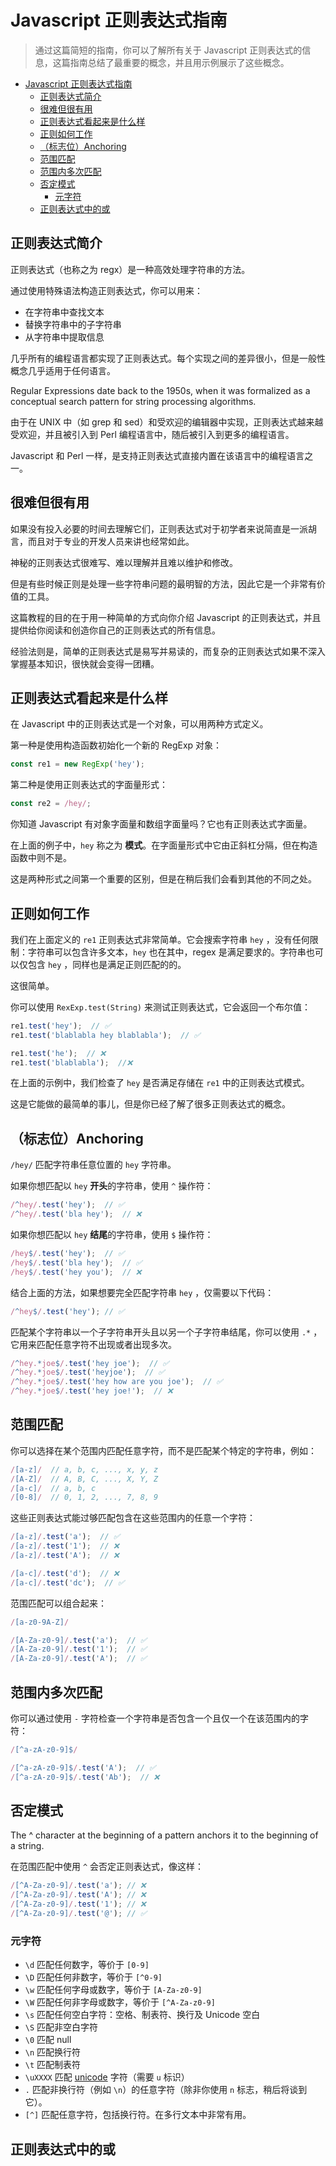 # Javascript 正则表达式指南

> 通过这篇简短的指南，你可以了解所有关于 Javascript 正则表达式的信息，这篇指南总结了最重要的概念，并且用示例展示了这些概念。

<!-- TOC -->

- [Javascript 正则表达式指南](#javascript-正则表达式指南)
  - [正则表达式简介](#正则表达式简介)
  - [很难但很有用](#很难但很有用)
  - [正则表达式看起来是什么样](#正则表达式看起来是什么样)
  - [正则如何工作](#正则如何工作)
  - [（标志位）Anchoring](#标志位anchoring)
  - [范围匹配](#范围匹配)
  - [范围内多次匹配](#范围内多次匹配)
  - [否定模式](#否定模式)
    - [元字符](#元字符)
  - [正则表达式中的或](#正则表达式中的或)

<!-- /TOC -->

## 正则表达式简介

正则表达式（也称之为 regx）是一种高效处理字符串的方法。

通过使用特殊语法构造正则表达式，你可以用来：

- 在字符串中查找文本
- 替换字符串中的子字符串
- 从字符串中提取信息

几乎所有的编程语言都实现了正则表达式。每个实现之间的差异很小，但是一般性概念几乎适用于任何语言。

Regular Expressions date back to the 1950s, when it was formalized as a conceptual search pattern for string processing algorithms.

由于在 UNIX 中（如 grep 和 sed）和受欢迎的编辑器中实现，正则表达式越来越受欢迎，并且被引入到 Perl 编程语言中，随后被引入到更多的编程语言。

Javascript 和 Perl 一样，是支持正则表达式直接内置在该语言中的编程语言之一。

## 很难但很有用

如果没有投入必要的时间去理解它们，正则表达式对于初学者来说简直是一派胡言，而且对于专业的开发人员来讲也经常如此。

神秘的正则表达式很难写、难以理解并且难以维护和修改。

但是有些时候正则是处理一些字符串问题的最明智的方法，因此它是一个非常有价值的工具。

这篇教程的目的在于用一种简单的方式向你介绍 Javascript 的正则表达式，并且提供给你阅读和创造你自己的正则表达式的所有信息。

经验法则是，简单的正则表达式是易写并易读的，而复杂的正则表达式如果不深入掌握基本知识，很快就会变得一团糟。

## 正则表达式看起来是什么样

在 Javascript 中的正则表达式是一个对象，可以用两种方式定义。

第一种是使用构造函数初始化一个新的 RegExp 对象：

```javascript
const re1 = new RegExp('hey');
```

第二种是使用正则表达式的字面量形式：

```javascript
const re2 = /hey/;
```

你知道 Javascript 有对象字面量和数组字面量吗？它也有正则表达式字面量。

在上面的例子中，`hey` 称之为 **模式**。在字面量形式中它由正斜杠分隔，但在构造函数中则不是。

这是两种形式之间第一个重要的区别，但是在稍后我们会看到其他的不同之处。

## 正则如何工作

我们在上面定义的 `re1` 正则表达式非常简单。它会搜索字符串 `hey` ，没有任何限制：字符串可以包含许多文本，`hey` 也在其中，regex 是满足要求的。字符串也可以仅包含 `hey` ，同样也是满足正则匹配的的。

这很简单。

你可以使用 `RexExp.test(String)` 来测试正则表达式，它会返回一个布尔值：

```javascript
re1.test('hey');  // ✅
re1.test('blablabla hey blablabla');  // ✅

re1.test('he');  // ❌
re1.test('blablabla');  //❌
```

在上面的示例中，我们检查了 `hey` 是否满足存储在 `re1` 中的正则表达式模式。

这是它能做的最简单的事儿，但是你已经了解了很多正则表达式的概念。

## （标志位）Anchoring

`/hey/` 匹配字符串任意位置的 `hey` 字符串。

如果你想匹配以 `hey` **开头**的字符串，使用 `^` 操作符：

```javascript
/^hey/.test('hey');  // ✅
/^hey/.test('bla hey');  // ❌
```

如果你想匹配以 `hey` **结尾**的字符串，使用 `$` 操作符：

```javascript
/hey$/.test('hey');  // ✅
/hey$/.test('bla hey');  // ✅
/hey$/.test('hey you');  // ❌
```

结合上面的方法，如果想要完全匹配字符串 `hey` ，仅需要以下代码：

```javascript
/^hey$/.test('hey'); // ✅
```

匹配某个字符串以一个子字符串开头且以另一个子字符串结尾，你可以使用 `.*` ，它用来匹配任意字符不出现或者出现多次。

```javascript
/^hey.*joe$/.test('hey joe');  // ✅
/^hey.*joe$/.test('heyjoe');  // ✅
/^hey.*joe$/.test('hey how are you joe');  // ✅
/^hey.*joe$/.test('hey joe!');  // ❌
```

## 范围匹配

你可以选择在某个范围内匹配任意字符，而不是匹配某个特定的字符串，例如：

```javascript
/[a-z]/  // a, b, c, ..., x, y, z
/[A-Z]/  // A, B, C, ..., X, Y, Z
/[a-c]/  // a, b, c
/[0-8]/  // 0, 1, 2, ..., 7, 8, 9
```

这些正则表达式能过够匹配包含在这些范围内的任意一个字符：

```javascript
/[a-z]/.test('a');  // ✅
/[a-z]/.test('1');  // ❌
/[a-z]/.test('A');  // ❌

/[a-c]/.test('d');  // ❌
/[a-c]/.test('dc');  // ✅
```

范围匹配可以组合起来：

```javascript
/[a-z0-9A-Z]/
```

```javascript
/[A-Za-z0-9]/.test('a');  // ✅
/[A-Za-z0-9]/.test('1');  // ✅
/[A-Za-z0-9]/.test('A');  // ✅
```

## 范围内多次匹配

你可以通过使用 `-` 字符检查一个字符串是否包含一个且仅一个在该范围内的字符：

```javascript
/[^a-zA-z0-9]$/

/[^a-zA-z0-9]$/.test('A');  // ✅
/[^a-zA-z0-9]$/.test('Ab');  // ❌
```

## 否定模式

The ^ character at the beginning of a pattern anchors it to the beginning of a string.

在范围匹配中使用 `^` 会否定正则表达式，像这样：

```javascript
/[^A-Za-z0-9]/.test('a'); // ❌
/[^A-Za-z0-9]/.test('A'); // ❌
/[^A-Za-z0-9]/.test('1'); // ❌
/[^A-Za-z0-9]/.test('@'); // ✅
```

### 元字符

- `\d` 匹配任何数字，等价于 `[0-9]`
- `\D` 匹配任何非数字，等价于 `[^0-9]`
- `\w` 匹配任何字母或数字，等价于 `[A-Za-z0-9]`
- `\W` 匹配任何非字母或数字，等价于 `[^A-Za-z0-9]`
- `\s` 匹配任何空白字符：空格、制表符、换行及 Unicode 空白
- `\S` 匹配非空白字符
- `\0` 匹配 null
- `\n` 匹配换行符
- `\t` 匹配制表符
- `\uXXXX` 匹配 [unicode](https://flaviocopes.com/unicode/) 字符（需要 `u` 标识）
- `.` 匹配非换行符（例如 `\n`）的任意字符（除非你使用 `n` 标志，稍后将谈到它）。
- `[^]` 匹配任意字符，包括换行符。在多行文本中非常有用。

## 正则表达式中的或
